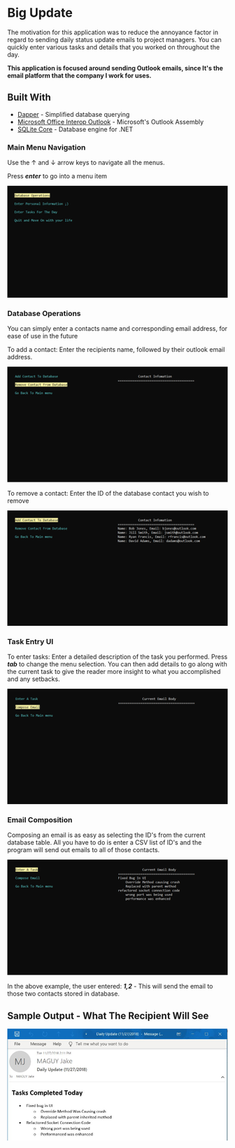 # Big Update 
The motivation for this application was to reduce the annoyance factor in regard to sending daily status update emails to project managers.  You can quickly enter various tasks and details that you worked on throughout the day. 

<b>This application is focused around sending Outlook emails, since It's the email platform that the company I work for uses.</b>

## Built With
* [Dapper](https://www.nuget.org/packages/Dapper/) - Simplified database querying
* [Microsoft Office Interop Outlook](https://www.nuget.org/packages/Microsoft.Office.Interop.Outlook/) - Microsoft's Outlook Assembly
* [SQLite Core](https://www.nuget.org/packages/System.Data.SQLite.Core/) - Database engine for .NET

### Main Menu Navigation 
Use the ↑ and ↓ arrow keys to navigate all the menus.

Press <i><b>enter</b></i> to go into a menu item

![navigation](https://github.com/jakemaguy/Big-Update/blob/master/assets/navigation.gif)

### Database Operations
You can simply enter a contacts name and corresponding email address, for ease of use in the future

To add a contact: Enter the recipients name, followed by their outlook email address.

![addcontact](https://github.com/jakemaguy/Big-Update/blob/master/assets/addcontact.gif)

To remove a contact: Enter the ID of the database contact you wish to remove

![removecontact](https://github.com/jakemaguy/Big-Update/blob/master/assets/removecontact.gif)

### Task Entry UI
To enter tasks:  Enter a detailed description of the task you performed.  Press <b><i>tab</i></b> to change the menu selection.  You can then add details to go along with the current task to give the reader more insight to what you accomplished and any setbacks.

![task-entry](https://github.com/jakemaguy/Big-Update/blob/master/assets/taskentry.gif)

### Email Composition

Composing an email is as easy as selecting the ID's from the current database table.  All you have to do is enter a CSV list of ID's and the program will send out emails to all of those contacts.

![send-email](https://github.com/jakemaguy/Big-Update/blob/master/assets/sendemail.gif)

In the above example, the user entered: <b><i>1,2</b></i>  -  This will send the email to those two contacts stored in database. 

## Sample Output - What The Recipient Will See
![sample-output](https://github.com/jakemaguy/Big-Update/blob/master/assets/sampleoutput.JPG)
